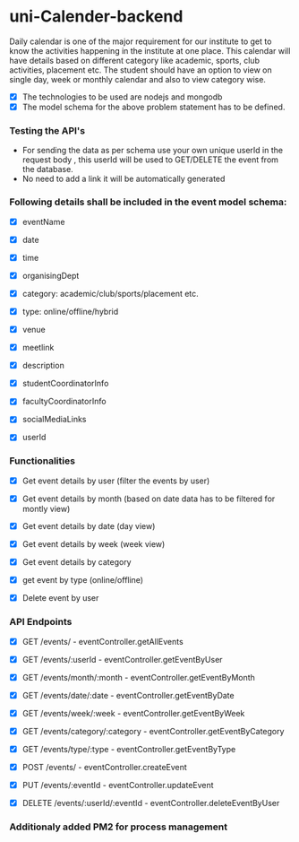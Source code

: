 # uni-Calender-backend

Daily calendar is one of the major requirement for our institute to get to know the activities happening in the institute at one place. This calendar will have details based on different category like academic, sports, club activities, placement etc. The student should have an option to view on single day, week or
monthly calendar and also to view category wise.

- [x] The technologies to be used are nodejs and mongodb
- [x] The model schema for the above problem statement has to be defined.

### Testing the API's
- For sending the data as per schema use your own unique userId in the request body , this userId will be used to GET/DELETE the event from the database.
- No need to add a link it will be automatically generated

### Following details shall be included in the event model schema:

- [x] eventName
- [x] date
- [x] time
- [x] organisingDept
- [x] category: academic/club/sports/placement etc.
- [x] type: online/offline/hybrid
- [x] venue
- [x] meetlink
- [x] description
- [x] studentCoordinatorInfo
- [x] facultyCoordinatorInfo
- [x] socialMediaLinks 
- [x] userId


### Functionalities
- [x] Get event details by user (filter the events by user) 
- [x] Get event details by month (based on date data has to be filtered for montly view) 
- [x] Get event details by date (day view)
- [x] Get event details by week (week view) 
- [x] Get event details by category 
- [x] get event by type (online/offline)
- [x] Delete event by user


### API Endpoints
- [x] GET /events/ - eventController.getAllEvents
- [x] GET /events/:userId - eventController.getEventByUser
- [x] GET /events/month/:month - eventController.getEventByMonth
- [x] GET /events/date/:date - eventController.getEventByDate
- [x] GET /events/week/:week - eventController.getEventByWeek
- [x] GET /events/category/:category - eventController.getEventByCategory
- [x] GET /events/type/:type - eventController.getEventByType
- [x] POST /events/ - eventController.createEvent
- [x] PUT /events/:eventId - eventController.updateEvent
- [x] DELETE /events/:userId/:eventId - eventController.deleteEventByUser


### Additionaly added PM2 for process management 


